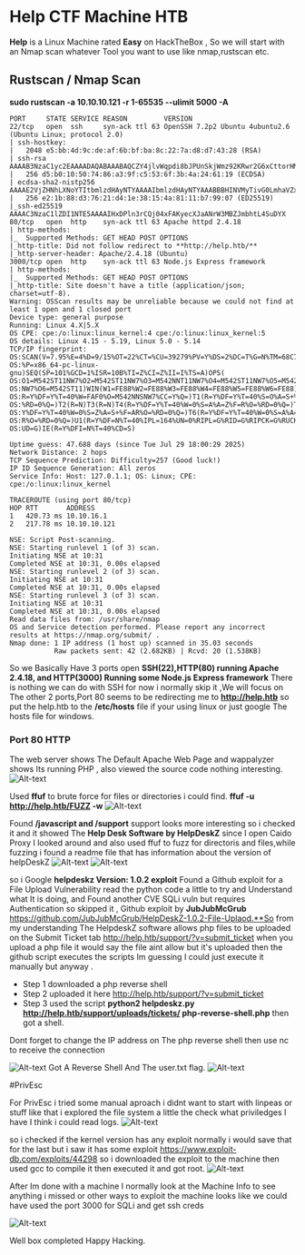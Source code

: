 
# Help CTF Machine HTB

**Help** is a Linux Machine rated **Easy** on HackTheBox , So we will start with an Nmap scan whatever Tool you want to use like nmap,rustscan etc.

## Rustscan / Nmap Scan

**sudo rustscan -a 10.10.10.121 -r 1-65535 --ulimit 5000 -A**

```
PORT     STATE SERVICE REASON         VERSION
22/tcp   open  ssh     syn-ack ttl 63 OpenSSH 7.2p2 Ubuntu 4ubuntu2.6 (Ubuntu Linux; protocol 2.0)
| ssh-hostkey: 
|   2048 e5:bb:4d:9c:de:af:6b:bf:ba:8c:22:7a:d8:d7:43:28 (RSA)
| ssh-rsa AAAAB3NzaC1yc2EAAAADAQABAAABAQCZY4jlvWqpdi8bJPUnSkjWmz92KRwr2G6xCttorHM8Rq2eCEAe1ALqpgU44L3potYUZvaJuEIsBVUSPlsKv+ds8nS7Mva9e9ztlad/fzBlyBpkiYxty+peoIzn4lUNSadPLtYH6khzN2PwEJYtM/b6BLlAAY5mDsSF0Cz3wsPbnu87fNdd7WO0PKsqRtHpokjkJ22uYJoDSAM06D7uBuegMK/sWTVtrsDakb1Tb6H8+D0y6ZQoE7XyHSqD0OABV3ON39GzLBOnob4Gq8aegKBMa3hT/Xx9Iac6t5neiIABnG4UP03gm207oGIFHvlElGUR809Q9qCJ0nZsup4bNqa/
|   256 d5:b0:10:50:74:86:a3:9f:c5:53:6f:3b:4a:24:61:19 (ECDSA)
| ecdsa-sha2-nistp256 AAAAE2VjZHNhLXNoYTItbmlzdHAyNTYAAAAIbmlzdHAyNTYAAABBBHINVMyTivG0LmhaVZxiIESQuWxvN2jt87kYiuPY2jyaPBD4DEt8e/1kN/4GMWj1b3FE7e8nxCL4PF/lR9XjEis=
|   256 e2:1b:88:d3:76:21:d4:1e:38:15:4a:81:11:b7:99:07 (ED25519)
|_ssh-ed25519 AAAAC3NzaC1lZDI1NTE5AAAAIHxDPln3rCQj04xFAKyecXJaANrW3MBZJmbhtL4SuDYX
80/tcp   open  http    syn-ack ttl 63 Apache httpd 2.4.18
| http-methods: 
|_  Supported Methods: GET HEAD POST OPTIONS
|_http-title: Did not follow redirect to **http://help.htb/**
|_http-server-header: Apache/2.4.18 (Ubuntu)
3000/tcp open  http    syn-ack ttl 63 Node.js Express framework
| http-methods: 
|_  Supported Methods: GET HEAD POST OPTIONS
|_http-title: Site doesn't have a title (application/json; charset=utf-8).
Warning: OSScan results may be unreliable because we could not find at least 1 open and 1 closed port
Device type: general purpose
Running: Linux 4.X|5.X
OS CPE: cpe:/o:linux:linux_kernel:4 cpe:/o:linux:linux_kernel:5
OS details: Linux 4.15 - 5.19, Linux 5.0 - 5.14
TCP/IP fingerprint:
OS:SCAN(V=7.95%E=4%D=9/15%OT=22%CT=%CU=39279%PV=Y%DS=2%DC=T%G=N%TM=68C7CEDC
OS:%P=x86_64-pc-linux-gnu)SEQ(SP=101%GCD=1%ISR=10B%TI=Z%CI=Z%II=I%TS=A)OPS(
OS:O1=M542ST11NW7%O2=M542ST11NW7%O3=M542NNT11NW7%O4=M542ST11NW7%O5=M542ST11
OS:NW7%O6=M542ST11)WIN(W1=FE88%W2=FE88%W3=FE88%W4=FE88%W5=FE88%W6=FE88)ECN(
OS:R=Y%DF=Y%T=40%W=FAF0%O=M542NNSNW7%CC=Y%Q=)T1(R=Y%DF=Y%T=40%S=O%A=S+%F=AS
OS:%RD=0%Q=)T2(R=N)T3(R=N)T4(R=Y%DF=Y%T=40%W=0%S=A%A=Z%F=R%O=%RD=0%Q=)T5(R=
OS:Y%DF=Y%T=40%W=0%S=Z%A=S+%F=AR%O=%RD=0%Q=)T6(R=Y%DF=Y%T=40%W=0%S=A%A=Z%F=
OS:R%O=%RD=0%Q=)U1(R=Y%DF=N%T=40%IPL=164%UN=0%RIPL=G%RID=G%RIPCK=G%RUCK=G%R
OS:UD=G)IE(R=Y%DFI=N%T=40%CD=S)

Uptime guess: 47.688 days (since Tue Jul 29 18:00:29 2025)
Network Distance: 2 hops
TCP Sequence Prediction: Difficulty=257 (Good luck!)
IP ID Sequence Generation: All zeros
Service Info: Host: 127.0.1.1; OS: Linux; CPE: cpe:/o:linux:linux_kernel

TRACEROUTE (using port 80/tcp)
HOP RTT       ADDRESS
1   420.73 ms 10.10.16.1
2   217.78 ms 10.10.10.121

NSE: Script Post-scanning.
NSE: Starting runlevel 1 (of 3) scan.
Initiating NSE at 10:31
Completed NSE at 10:31, 0.00s elapsed
NSE: Starting runlevel 2 (of 3) scan.
Initiating NSE at 10:31
Completed NSE at 10:31, 0.00s elapsed
NSE: Starting runlevel 3 (of 3) scan.
Initiating NSE at 10:31
Completed NSE at 10:31, 0.00s elapsed
Read data files from: /usr/share/nmap
OS and Service detection performed. Please report any incorrect results at https://nmap.org/submit/ .
Nmap done: 1 IP address (1 host up) scanned in 35.03 seconds
           Raw packets sent: 42 (2.682KB) | Rcvd: 20 (1.538KB)
```

So we Basically Have 3 ports open **SSH(22),HTTP(80) running Apache 2.4.18, and HTTP(3000) Running some Node.js Express framework** There is nothing we can do with SSH for now i normally skip it ,We will focus on The other 2 ports,Port 80 seems to be redirecting me to **http://help.htb** so put the help.htb to the **/etc/hosts** file if your using linux or just google The hosts file for windows.

### Port 80 HTTP
The web server shows The Default Apache Web Page  and wappalyzer shows Its running PHP , also viewed the source code nothing interesting.
![Alt-text](https://github.com/CyberElam/HacktheBox-CTFs/blob/main/Help/Screenshots/apache%20default.png)

Used **ffuf** to brute force for files or directories i could find.
**ffuf -u http://help.htb/FUZZ -w <PATH>**
![Alt-text](https://github.com/CyberElam/HacktheBox-CTFs/blob/main/Help/Screenshots/ffuf%20dir.png)

Found **/javascript and /support** support looks more interesting so i checked it and it showed The **Help Desk Software by HelpDeskZ** since I open Caido Proxy I looked around and also used ffuf to fuzz for directoris and files,while fuzzing i found a readme file that has information about the version of helpDeskZ
![Alt-text](https://github.com/CyberElam/HacktheBox-CTFs/blob/main/Help/Screenshots/support.png)
![Alt-text](https://github.com/CyberElam/HacktheBox-CTFs/blob/main/Help/Screenshots/help%20version.png)

so i Google **helpdeskz Version: 1.0.2 exploit** Found a Github exploit for a File Upload Vulnerability read the python code a little to try and Understand what It is doing, and Found another CVE SQLi vuln but requires Authentication so skipped it , Github exploit by **JubJubMcGrub** https://github.com/JubJubMcGrub/HelpDeskZ-1.0.2-File-Uplaod.**So from my understanding The HelpdeskZ software allows php files to be uploaded on the Submit Ticket tab http://help.htb/support/?v=submit_ticket when you upload a php file it would say the file aint allow but it's uploaded then the github script executes the scripts Im guessing I could just execute it manually but anyway .
- Step 1 downloaded a php reverse shell
- Step 2 uploaded it here http://help.htb/support/?v=submit_ticket
- Step 3 used the script **python2 helpdeskz.py http://help.htb/support/uploads/tickets/ php-reverse-shell.php** then got a shell.

Dont forget to change the IP address on The php reverse shell then use nc to receive the connection

![Alt-text](https://github.com/CyberElam/HacktheBox-CTFs/blob/main/Help/Screenshots/shell.png)
Got A Reverse Shell And The user.txt flag.
![Alt-text](https://github.com/CyberElam/HacktheBox-CTFs/blob/main/Help/Screenshots/user%20flag.png)

#PrivEsc

For PrivEsc i tried some manual aproach i didnt want to start with linpeas or stuff like that i explored the file system a little the check what priviledges I have I think i could read logs.
![Alt-text](https://github.com/CyberElam/HacktheBox-CTFs/blob/main/Help/Screenshots/helppriv.png)

so i checked if the kernel version has any exploit normally i would save that for the last but i saw it has some exploit https://www.exploit-db.com/exploits/44298 so i downloaded the exploit to the machine then used gcc to compile it then executed it and got root.
![Alt-text](https://github.com/CyberElam/HacktheBox-CTFs/blob/main/Help/Screenshots/root.png)

After Im done with a machine I normally look at the Machine Info to see anything i missed or other ways to exploit the machine looks like we could have used the port 3000 for SQLi and get ssh creds

![Alt-text](https://github.com/CyberElam/HacktheBox-CTFs/blob/main/Help/Screenshots/help.png)

Well box completed Happy Hacking.


